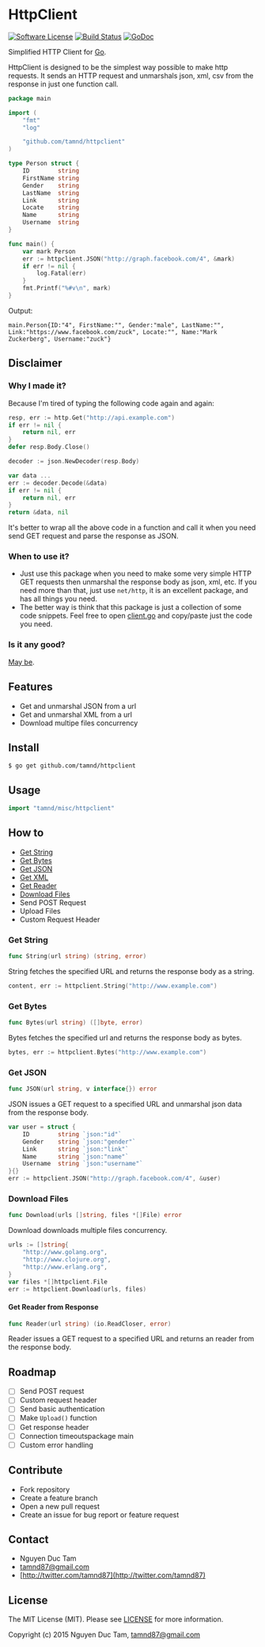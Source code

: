 # HttpClient

[![Software License](https://img.shields.io/badge/license-MIT-brightgreen.svg?style=flat-square)](LICENSE.md)
[![Build Status](https://img.shields.io/travis/tamnd/httpclient/master.svg?style=flat-square)](https://travis-ci.org/tamnd/httpclient)
[![GoDoc](https://img.shields.io/badge/godoc-reference-blue.svg?style=flat-square)](https://godoc.org/github.com/tamnd/httpclient)

Simplified HTTP Client for [Go](http://www.golang.org). 

HttpClient is designed to be the simplest way possible to make http requests. It sends an HTTP request and unmarshals json, xml, csv from the response in just one function call.

```go
package main

import (
	"fmt"
	"log"

	"github.com/tamnd/httpclient"
)

type Person struct {
	ID        string
	FirstName string
	Gender    string
	LastName  string
	Link      string
	Locate    string
	Name      string
	Username  string
}

func main() {
	var mark Person
	err := httpclient.JSON("http://graph.facebook.com/4", &mark)
	if err != nil {
		log.Fatal(err)
	}
	fmt.Printf("%#v\n", mark)
}
```

Output:

```
main.Person{ID:"4", FirstName:"", Gender:"male", LastName:"", Link:"https://www.facebook.com/zuck", Locate:"", Name:"Mark Zuckerberg", Username:"zuck"}
```

## Disclaimer

### Why I made it?
Because I'm tired of typing the following code again and again: 

```go
resp, err := http.Get("http://api.example.com")
if err != nil {
	return nil, err
}
defer resp.Body.Close()

decoder := json.NewDecoder(resp.Body)

var data ...
err := decoder.Decode(&data)
if err != nil {
	return nil, err
}
return &data, nil
```

It's better to wrap all the above code in a function and call it when you need send GET request and parse the response as JSON.

### When to use it?
- Just use this package when you need to make some very simple HTTP GET requests then unmarshal the response body as json, xml, etc. If you need more than that, just use `net/http`, it is an excellent package, and has all things you need.
- The better way is think that this package is just a collection of some code snippets. Feel free to open [client.go](https://github.com/tamnd/httpclient/blob/master/client.go) and copy/paste just the code you need.


### Is it any good?
[May be](https://news.ycombinator.com/item?id=3067434).


## Features
- Get and unmarshal JSON from a url
- Get and unmarshal XML from a url
- Download multipe files concurrency

## Install
```
$ go get github.com/tamnd/httpclient
```

## Usage

```go
import "tamnd/misc/httpclient"
```

## How to
- [Get String](#get-string) 
- [Get Bytes](#get-bytes) 
- [Get JSON](#get-json) 
- [Get XML](#get-xml)
- [Get Reader](#get-reader)
- [Download Files](#download-files)
- Send POST Request
- Upload Files
- Custom Request Header

### Get String

```go
func String(url string) (string, error)
```
String fetches the specified URL and returns the response body as a string.

```go
content, err := httpclient.String("http://www.example.com")
```

### Get Bytes

```go
func Bytes(url string) ([]byte, error)
```
Bytes fetches the specified url and returns the response body as bytes.

```go
bytes, err := httpclient.Bytes("http://www.example.com")
```

### Get JSON

```go
func JSON(url string, v interface{}) error
```
JSON issues a GET request to a specified URL and unmarshal json data from the
response body.

```go
var user = struct {
    ID        string `json:"id"`
    Gender    string `json:"gender"`
    Link      string `json:"link"`
    Name      string `json:"name"`
    Username  string `json:"username"`
}{}
err := httpclient.JSON("http://graph.facebook.com/4", &user)
```

### Download Files

```go
func Download(urls []string, files *[]File) error
```
Download downloads multiple files concurrency.

```go
urls := []string{
	"http://www.golang.org",
	"http://www.clojure.org",
	"http://www.erlang.org",
}
var files *[]httpclient.File
err := httpclient.Download(urls, files)
```


#### Get Reader from Response

```go
func Reader(url string) (io.ReadCloser, error)
```
Reader issues a GET request to a specified URL and returns an reader from the
response body.


## Roadmap
- [ ] Send POST request
- [ ] Custom request header
- [ ] Send basic authentication
- [ ] Make `Upload()` function
- [ ] Get response header
- [ ] Connection timeoutspackage main
- [ ] Custom error handling

## Contribute

- Fork repository
- Create a feature branch
- Open a new pull request
- Create an issue for bug report or feature request

## Contact

- Nguyen Duc Tam
- [tamnd87@gmail.com](mailto:tamnd87@gmail.com)
- [http://twitter.com/tamnd87](http://twitter.com/tamnd87)

## License
The MIT License (MIT). Please see [LICENSE](LICENSE) for more information.

Copyright (c) 2015 Nguyen Duc Tam, tamnd87@gmail.com

